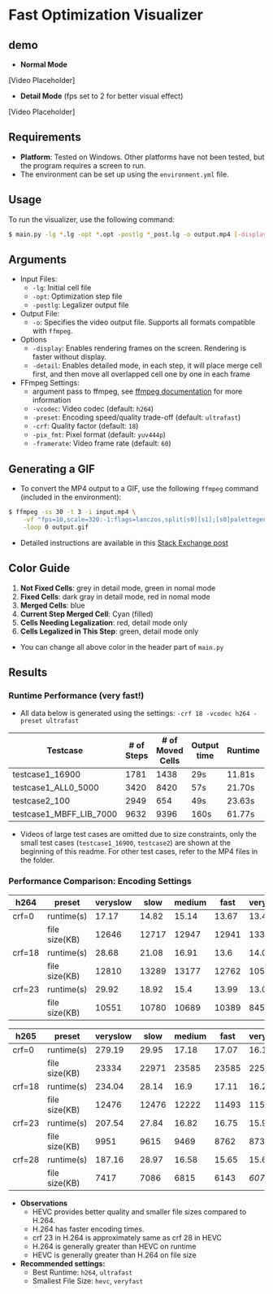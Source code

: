 # Fast Optimization Visualizer

## demo
- **Normal Mode**

[Video Placeholder]

- **Detail Mode**  (fps set to 2 for better visual effect)

[Video Placeholder]

## Requirements
- **Platform**: Tested on Windows. Other platforms have not been tested, but the program requires a screen to run.
- The environment can be set up using the `environment.yml` file.

## Usage
To run the visualizer, use the following command:
```bash
$ main.py -lg *.lg -opt *.opt -postlg *_post.lg -o output.mp4 [-display] [-detail] [-vcodec VCODEC] [-preset PRESET] [-crf CRF] [-pix_fmt PIX_FMT] [-framerate FPS]
```

## Arguments
- Input Files:
  - `-lg`: Initial cell file
  - `-opt`: Optimization step file
  - `-postlg`: Legalizer output file
- Output File:
  - `-o`: Specifies the video output file. Supports all formats compatible with `ffmpeg`.
- Options
  - `-display`: Enables rendering frames on the screen. Rendering is faster without display.
  - `-detail`: Enables detailed mode, in each step, it will place merge cell first, and then move all overlapped cell one by one in each frame
- FFmpeg Settings:
  - argument pass to ffmpeg, see [ffmpeg documentation](https://www.ffmpeg.org/ffmpeg.html) for more information
  - `-vcodec`: Video codec (default: `h264`)
  - `-preset`: Encoding speed/quality trade-off (default: `ultrafast`)
  - `-crf`: Quality factor (default: `18`)
  - `-pix_fmt`: Pixel format (default: `yuv444p`)
  - `-framerate`: Video frame rate (default: `60`)

## Generating a GIF
- To convert the MP4 output to a GIF, use the following `ffmpeg` command (included in the environment):
```bash
$ ffmpeg -ss 30 -t 3 -i input.mp4 \
    -vf "fps=10,scale=320:-1:flags=lanczos,split[s0][s1];[s0]palettegen[p];[s1][p]paletteuse" \
    -loop 0 output.gif
```
-  Detailed instructions are available in this [Stack Exchange post](https://superuser.com/questions/556029/how-do-i-convert-a-video-to-gif-using-ffmpeg-with-reasonable-quality)

## Color Guide
1. **Not Fixed Cells**: grey in detail mode, green in nomal mode
2. **Fixed Cells**: dark gray in detail mode, red in nomal mode
3. **Merged Cells**: blue
4. **Current Step Merged Cell**: Cyan (filled)
5. **Cells Needing Legalization**: red, detail mode only
6. **Cells Legalized in This Step**: green, detail mode only
- You can change all above color in the header part of `main.py`

## Results
### Runtime Performance (very fast!)
  - All data below is generated using the settings: `-crf 18 -vcodec h264 -preset ultrafast`

|      Testcase     |# of Steps|# of Moved Cells|Output time|Runtime|Generate Speed|
|-------------------|----------|----------------|-----------|-------|--------------|
|  testcase1_16900  |    1781  |      1438      |    29s    | 11.81s|   150.80fps  |
|testcase1_ALL0_5000|    3420  |      8420      |    57s    | 21.70s|   157.60fps  |
|   testcase2_100   |    2949  |      654       |    49s    | 23.63s|   124.79fps  |
|testcase1_MBFF_LIB_7000|9632  |      9396      |    160s   | 61.77s|   155.93fps  |

- Videos of large test cases are omitted due to size constraints, only the small test cases (`testcase1_16900`, `testcase2`) are shown at the beginning of this readme. For other test cases, refer to the MP4 files in the folder.

### Performance Comparison: Encoding Settings

| h264 |    preset   | veryslow |  slow | medium | fast |veryfast|ultrafast|
|------|-------------|----------|-------|--------|------|--------|---------|
|crf=0 | runtime(s)  |  17.17   | 14.82 |  15.14 | 13.67|  13.46 |  12.38  |
|      |file size(KB)|  12646   | 12717 |  12947 | 12941|  13329 |  23141  |
|crf=18| runtime(s)  |  28.68   | 21.08 |  16.91 | 13.6 |  14.02 | *12.36* |
|      |file size(KB)|  12810   | 13289 |  13177 | 12762|  10552 |  22972  |
|crf=23| runtime(s)  |  29.92   | 18.92 |  15.4  | 13.99|  13.06 |  12.38  |
|      |file size(KB)|  10551   | 10780 |  10689 | 10389|   8453 |  18263  |

| h265 |    preset   | veryslow |  slow | medium | fast |veryfast|ultrafast|
|------|-------------|----------|-------|--------|------|--------|---------|
|crf=0 | runtime(s)  |  279.19  | 29.95 |  17.18 | 17.07|  16.16 |   15    |
|      |file size(KB)|  23334   | 22971 |  23585 | 23585|  22539 |  27940  |
|crf=18| runtime(s)  |  234.04  | 28.14 |  16.9  | 17.11|  16.24 |  14.54  |
|      |file size(KB)|  12476   | 12476 |  12222 | 11493|  11510 |  13487  |
|crf=23| runtime(s)  |  207.54  | 27.84 |  16.82 | 16.75|  15.98 |  14.66  |
|      |file size(KB)|   9951   | 9615  |   9469 | 8762 |   8733 |  10091  |
|crf=28| runtime(s)  |  187.16  | 28.97 |  16.58 | 15.65|  15.65 |  14.56  |
|      |file size(KB)|   7417   | 7086  |   6815 | 6143 | *6071* |   6975  |
- **Observations**
  - HEVC provides better quality and smaller file sizes compared to H.264.
  - H.264 has faster encoding times.
  - crf 23 in H.264 is approximately same as crf 28 in HEVC
  - H.264 is generally greater than HEVC on runtime
  - HEVC is generally greater than H.264 on file size
- **Recommended settings:**
  - Best Runtime: `h264`, `ultrafast`
  - Smallest File Size: `hevc`, `veryfast`

